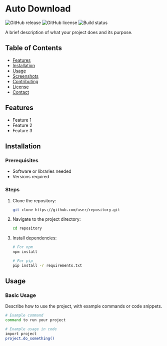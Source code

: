 # Auto Download 

![GitHub release](https://img.shields.io/github/release/user/repository/all.svg)
![GitHub license](https://img.shields.io/github/license/user/repository.svg)
![Build status](https://img.shields.io/github/actions/workflow/status/user/repository/ci.yml)

A brief description of what your project does and its purpose.

## Table of Contents

- [Features](#features)
- [Installation](#installation)
- [Usage](#usage)
- [Screenshots](#screenshots)
- [Contributing](#contributing)
- [License](#license)
- [Contact](#contact)

## Features

- Feature 1
- Feature 2
- Feature 3

## Installation

### Prerequisites

- Software or libraries needed
- Versions required

### Steps

1. Clone the repository:
    ```bash
    git clone https://github.com/user/repository.git
    ```
2. Navigate to the project directory:
    ```bash
    cd repository
    ```
3. Install dependencies:
    ```bash
    # For npm
    npm install
    
    # For pip
    pip install -r requirements.txt
    ```

## Usage

### Basic Usage

Describe how to use the project, with example commands or code snippets.

```bash
# Example command
command to run your project

# Example usage in code
import project
project.do_something()
